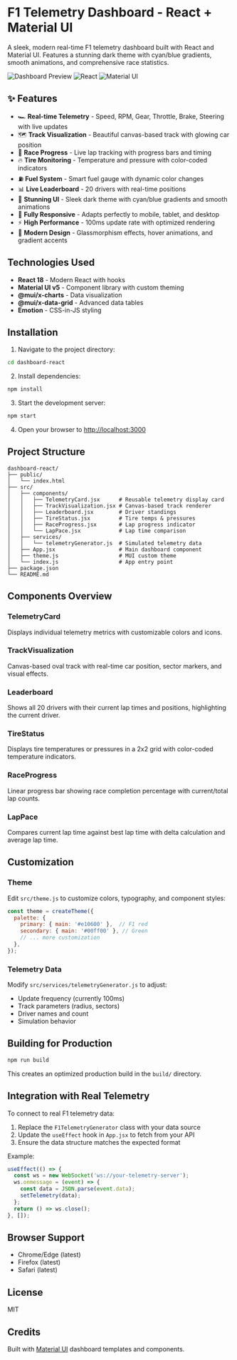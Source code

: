 # F1 Telemetry Dashboard - React + Material UI

A sleek, modern real-time F1 telemetry dashboard built with React and Material UI. Features a stunning dark theme with cyan/blue gradients, smooth animations, and comprehensive race statistics.

![Dashboard Preview](https://img.shields.io/badge/Status-Live-00e676?style=for-the-badge)
![React](https://img.shields.io/badge/React-18-00d9ff?style=for-the-badge&logo=react)
![Material UI](https://img.shields.io/badge/MUI-v5-00d9ff?style=for-the-badge&logo=mui)

## ✨ Features

- 🏎️ **Real-time Telemetry** - Speed, RPM, Gear, Throttle, Brake, Steering with live updates
- 🗺️ **Track Visualization** - Beautiful canvas-based track with glowing car position
- 🏁 **Race Progress** - Live lap tracking with progress bars and timing
- 🔥 **Tire Monitoring** - Temperature and pressure with color-coded indicators
- ⛽ **Fuel System** - Smart fuel gauge with dynamic color changes
- 📊 **Live Leaderboard** - 20 drivers with real-time positions
- 🎨 **Stunning UI** - Sleek dark theme with cyan/blue gradients and smooth animations
- 📱 **Fully Responsive** - Adapts perfectly to mobile, tablet, and desktop
- ⚡ **High Performance** - 100ms update rate with optimized rendering
- 🎯 **Modern Design** - Glassmorphism effects, hover animations, and gradient accents

## Technologies Used

- **React 18** - Modern React with hooks
- **Material UI v5** - Component library with custom theming
- **@mui/x-charts** - Data visualization
- **@mui/x-data-grid** - Advanced data tables
- **Emotion** - CSS-in-JS styling

## Installation

1. Navigate to the project directory:
```bash
cd dashboard-react
```

2. Install dependencies:
```bash
npm install
```

3. Start the development server:
```bash
npm start
```

4. Open your browser to [http://localhost:3000](http://localhost:3000)

## Project Structure

```
dashboard-react/
├── public/
│   └── index.html
├── src/
│   ├── components/
│   │   ├── TelemetryCard.jsx      # Reusable telemetry display card
│   │   ├── TrackVisualization.jsx # Canvas-based track renderer
│   │   ├── Leaderboard.jsx        # Driver standings
│   │   ├── TireStatus.jsx         # Tire temps & pressures
│   │   ├── RaceProgress.jsx       # Lap progress indicator
│   │   └── LapPace.jsx            # Lap time comparison
│   ├── services/
│   │   └── telemetryGenerator.js  # Simulated telemetry data
│   ├── App.jsx                    # Main dashboard component
│   ├── theme.js                   # MUI custom theme
│   └── index.js                   # App entry point
├── package.json
└── README.md
```

## Components Overview

### TelemetryCard
Displays individual telemetry metrics with customizable colors and icons.

### TrackVisualization
Canvas-based oval track with real-time car position, sector markers, and visual effects.

### Leaderboard
Shows all 20 drivers with their current lap times and positions, highlighting the current driver.

### TireStatus
Displays tire temperatures or pressures in a 2x2 grid with color-coded temperature indicators.

### RaceProgress
Linear progress bar showing race completion percentage with current/total lap counts.

### LapPace
Compares current lap time against best lap time with delta calculation and average lap time.

## Customization

### Theme
Edit `src/theme.js` to customize colors, typography, and component styles:

```javascript
const theme = createTheme({
  palette: {
    primary: { main: '#e10600' },  // F1 red
    secondary: { main: '#00ff00' }, // Green
    // ... more customization
  },
});
```

### Telemetry Data
Modify `src/services/telemetryGenerator.js` to adjust:
- Update frequency (currently 100ms)
- Track parameters (radius, sectors)
- Driver names and count
- Simulation behavior

## Building for Production

```bash
npm run build
```

This creates an optimized production build in the `build/` directory.

## Integration with Real Telemetry

To connect to real F1 telemetry data:

1. Replace the `F1TelemetryGenerator` class with your data source
2. Update the `useEffect` hook in `App.jsx` to fetch from your API
3. Ensure the data structure matches the expected format

Example:
```javascript
useEffect(() => {
  const ws = new WebSocket('ws://your-telemetry-server');
  ws.onmessage = (event) => {
    const data = JSON.parse(event.data);
    setTelemetry(data);
  };
  return () => ws.close();
}, []);
```

## Browser Support

- Chrome/Edge (latest)
- Firefox (latest)
- Safari (latest)

## License

MIT

## Credits

Built with [Material UI](https://mui.com/) dashboard templates and components.

